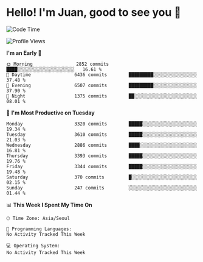 # Hello! I'm Juan, good to see you 👋

<!--
**Y-k-Y/Y-k-Y** is a ✨ _special_ ✨ repository because its `README.md` (this file) appears on your GitHub profile.

Here are some ideas to get you started:

- 🔭 I’m currently working on ...
- 🌱 I’m currently learning ...
- 👯 I’m looking to collaborate on ...
- 🤔 I’m looking for help with ...
- 💬 Ask me about ...
- 📫 How to reach me: ...
- 😄 Pronouns: ...
- ⚡ Fun fact: ...
-->
<!--
![Profile views](https://gpvc.arturio.dev/Y-k-Y)

[![Omid Nikrah StackOverflow](https://github-readme-stackoverflow.vercel.app/?userID=9517076)](https://stackoverflow.com/users/9517076/i-have-10-fingers)
-->

<!--START_SECTION:waka-->
![Code Time](http://img.shields.io/badge/Code%20Time-1%2C751%20hrs%2015%20mins-blue)

![Profile Views](http://img.shields.io/badge/Profile%20Views-0-blue)

**I'm an Early 🐤** 

```text
🌞 Morning                2852 commits        ████░░░░░░░░░░░░░░░░░░░░░   16.61 % 
🌆 Daytime                6436 commits        █████████░░░░░░░░░░░░░░░░   37.48 % 
🌃 Evening                6507 commits        █████████░░░░░░░░░░░░░░░░   37.90 % 
🌙 Night                  1375 commits        ██░░░░░░░░░░░░░░░░░░░░░░░   08.01 % 
```
📅 **I'm Most Productive on Tuesday** 

```text
Monday                   3320 commits        █████░░░░░░░░░░░░░░░░░░░░   19.34 % 
Tuesday                  3610 commits        █████░░░░░░░░░░░░░░░░░░░░   21.03 % 
Wednesday                2886 commits        ████░░░░░░░░░░░░░░░░░░░░░   16.81 % 
Thursday                 3393 commits        █████░░░░░░░░░░░░░░░░░░░░   19.76 % 
Friday                   3344 commits        █████░░░░░░░░░░░░░░░░░░░░   19.48 % 
Saturday                 370 commits         █░░░░░░░░░░░░░░░░░░░░░░░░   02.15 % 
Sunday                   247 commits         ░░░░░░░░░░░░░░░░░░░░░░░░░   01.44 % 
```


📊 **This Week I Spent My Time On** 

```text
🕑︎ Time Zone: Asia/Seoul

💬 Programming Languages: 
No Activity Tracked This Week

💻 Operating System: 
No Activity Tracked This Week
```


<!--END_SECTION:waka-->
